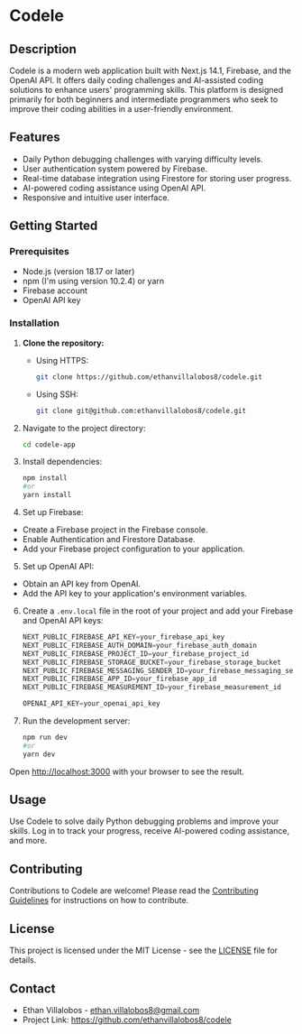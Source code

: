 # Codele

## Description
Codele is a modern web application built with Next.js 14.1, Firebase, and the OpenAI API. It offers daily coding challenges and AI-assisted coding solutions to enhance users' programming skills. This platform is designed primarily for both beginners and intermediate programmers who seek to improve their coding abilities in a user-friendly environment.

## Features
- Daily Python debugging challenges with varying difficulty levels.
- User authentication system powered by Firebase.
- Real-time database integration using Firestore for storing user progress.
- AI-powered coding assistance using OpenAI API.
- Responsive and intuitive user interface.

## Getting Started

### Prerequisites
- Node.js (version 18.17 or later)
- npm (I'm using version 10.2.4) or yarn
- Firebase account
- OpenAI API key

### Installation
1. **Clone the repository:**

   - Using HTTPS:
     ```bash
     git clone https://github.com/ethanvillalobos8/codele.git
     ```
   - Using SSH:
     ```bash
     git clone git@github.com:ethanvillalobos8/codele.git
     ```

2. Navigate to the project directory:

    ```bash
    cd codele-app
    ```

3. Install dependencies:

    ```bash
    npm install
    #or
    yarn install
    ```

4. Set up Firebase:
- Create a Firebase project in the Firebase console.
- Enable Authentication and Firestore Database.
- Add your Firebase project configuration to your application.

5. Set up OpenAI API:
- Obtain an API key from OpenAI.
- Add the API key to your application's environment variables.

6. Create a `.env.local` file in the root of your project and add your Firebase and OpenAI API keys:

    ```javascript
    NEXT_PUBLIC_FIREBASE_API_KEY=your_firebase_api_key
    NEXT_PUBLIC_FIREBASE_AUTH_DOMAIN=your_firebase_auth_domain
    NEXT_PUBLIC_FIREBASE_PROJECT_ID=your_firebase_project_id
    NEXT_PUBLIC_FIREBASE_STORAGE_BUCKET=your_firebase_storage_bucket
    NEXT_PUBLIC_FIREBASE_MESSAGING_SENDER_ID=your_firebase_messaging_sender_id
    NEXT_PUBLIC_FIREBASE_APP_ID=your_firebase_app_id
    NEXT_PUBLIC_FIREBASE_MEASUREMENT_ID=your_firebase_measurement_id

    OPENAI_API_KEY=your_openai_api_key
    ```

7. Run the development server:

    ```bash
    npm run dev
    #or
    yarn dev
    ```

Open [http://localhost:3000](http://localhost:3000) with your browser to see the result.

## Usage
Use Codele to solve daily Python debugging problems and improve your skills. Log in to track your progress, receive AI-powered coding assistance, and more.

## Contributing
Contributions to Codele are welcome! Please read the [Contributing Guidelines](CONTRIBUTING.md) for instructions on how to contribute.

## License
This project is licensed under the MIT License - see the [LICENSE](LICENSE) file for details.

## Contact
- Ethan Villalobos - ethan.villalobos8@gmail.com
- Project Link: https://github.com/ethanvillalobos8/codele
